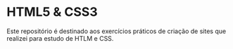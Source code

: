 # HTML5 & CSS3

Este repositório é destinado aos exercícios práticos de criação de sites que realizei para estudo de HTLM e CSS.

